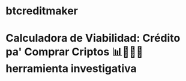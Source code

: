 # btcreditmaker
# Calculadora de Viabilidad: Crédito pa' Comprar Criptos 📊💸🇨🇱 herramienta investigativa
